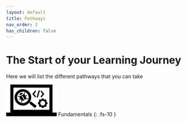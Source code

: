 ```yaml
---
layout: default
title: Pathways
nav_order: 2
has_children: false
---
```


# The Start of your Learning Journey

Here we will list the different pathways that you can take

![Fundamentals Pathway Icon](/docs/assets/images/IconPathFundamentals.png) Fundamentals {: .fs-10 }
